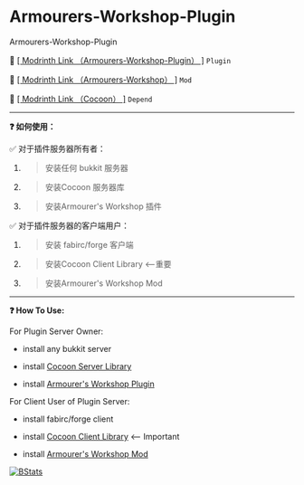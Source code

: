 # Armourers-Workshop-Plugin
Armourers-Workshop-Plugin

🔗 [[ Modrinth Link （Armourers-Workshop-Plugin） ]](https://modrinth.com/plugin/armourers-workshop-plugin) `Plugin`

🔗 [[ Modrinth Link （Armourers-Workshop） ]](https://modrinth.com/mod/armourers-workshop/versions) `Mod`

🔗 [[ Modrinth Link （Cocoon） ]](https://modrinth.com/plugin/cocoon/versions?l=bukkit) `Depend`

***

**❓ 如何使用：**

✅ 对于插件服务器所有者：

1. > 安装任何 bukkit 服务器

2. > 安装Cocoon 服务器库

3. > 安装Armourer's Workshop 插件

✅ 对于插件服务器的客户端用户：

1. > 安装 fabirc/forge 客户端

2. > 安装Cocoon Client Library <--重要

3. > 安装Armourer's Workshop Mod

***

**❓ How To Use:**

For Plugin Server Owner:

* install any bukkit server

* install [Cocoon Server Library](https://modrinth.com/plugin/cocoon/versions?l=bukkit)

* install [Armourer's Workshop Plugin](https://modrinth.com/plugin/armourers-workshop-plugin/versions)

For Client User of Plugin Server:

* install fabirc/forge client

* install [Cocoon Client Library](https://modrinth.com/plugin/cocoon/versions?l=fabric&l=forge) <-- Important

* install [Armourer's Workshop Mod](https://modrinth.com/mod/armourers-workshop/versions)

[![BStats](https://bstats.org/signatures/bukkit/Armourers%20Workshop%20Plugin.svg "BStats")](https://bstats.org/plugin/bukkit/Armourers%20Workshop%20Plugin/22663)

